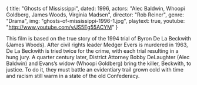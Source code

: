 {
  title: "Ghosts of Mississippi",
  dated: 1996,
  actors: "Alec Baldwin, Whoopi Goldberg, James Woods, Virginia Madsen",
  director: "Rob Reiner",
  genre: "Drama",
  img: "ghosts-of-mississippi-1996-1.jpg",
  playtext: true,
  youtube: "http://www.youtube.com/v/JS5Eg55ACYM"
}

This film is based on the true story of the 1994 trial of Byron De La Beckwith (James Woods). After civil rights leader Medger Evers is murdered in 1963, De La Beckwith is tried twice for the crime, with each trial resulting in a hung jury. A quarter century later, District Attorney Bobby DeLaughter (Alec Baldwin) and Evans’s widow (Whoopi Goldberg) bring the killer, Beckwith, to justice. To do it, they must battle an evidentiary trail grown cold with time and racism still warm in a state of the old Confederacy.